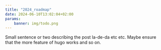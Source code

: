 ```yaml
---
title: "2024_roadmap"
date: 2024-06-10T13:02:04+02:00
params:
    banner: img/todo.png
---
```


Small sentence or two describing the post la-de-da etc etc. Maybe ensure
that the more feature of hugo works and so on.
